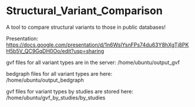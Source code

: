 # Structural_Variant_Comparison 
A tool to compare structural variants to those in public databases! 

Presentation:  
https://docs.google.com/presentation/d/1n6WslYsnFPs74du63Y8hXgTj8PKH5b5V_QC9GqDH0Oo/edit?usp=sharing

gvf files for all variant types are in the server:
/home/ubuntu/output_gvf


bedgraph files for all variant types are here:
/home/ubuntu/output_bedgraph

gvf files for variant types by studies are stored here:
/home/ubuntu/gvf_by_studies/by_studies


